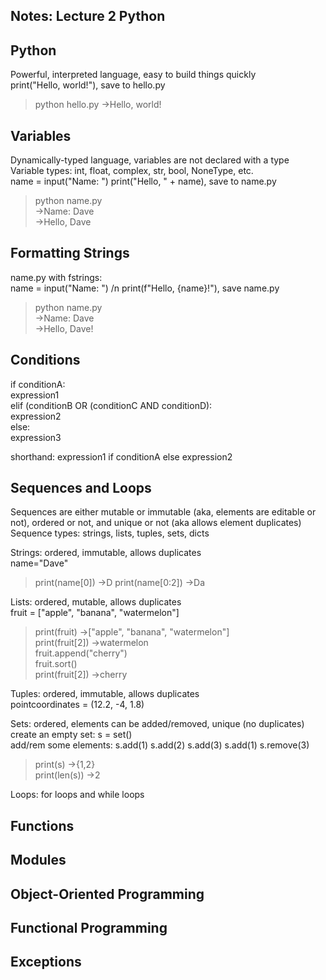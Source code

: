 ## Notes: Lecture 2 Python

## Python
Powerful, interpreted language, easy to build things quickly  
print("Hello, world!"), save to hello.py  
>python hello.py ->Hello, world!  


## Variables
Dynamically-typed language, variables are not declared with a type  
Variable types: int, float, complex, str, bool, NoneType, etc.  
name = input("Name: ")  print("Hello, " + name), save to name.py  
>python name.py  
->Name: Dave  
->Hello, Dave   


## Formatting Strings
name.py with fstrings:  
name = input("Name: ") /n print(f"Hello, {name}!"), save name.py  
>python name.py  
->Name: Dave  
->Hello, Dave! 

## Conditions
if conditionA:  
    expression1  
elif (conditionB OR (conditionC AND conditionD):  
    expression2  
else:  
    expression3  

shorthand: expression1 if conditionA else expression2  


## Sequences and Loops
Sequences are either mutable or immutable (aka, elements are editable or not),
ordered or not, and unique or not (aka allows element duplicates)  
Sequence types: strings, lists, tuples, sets, dicts  

Strings: ordered, immutable, allows duplicates  
name="Dave"  
>print(name[0]) ->D 
>print(name[0:2]) ->Da  

Lists: ordered, mutable, allows duplicates  
fruit = ["apple", "banana", "watermelon"]  
>print(fruit) ->["apple", "banana", "watermelon"]  
>print(fruit[2]) ->watermelon  
>fruit.append("cherry")  
>fruit.sort()  
>print(fruit[2]) ->cherry

Tuples: ordered, immutable, allows duplicates  
pointcoordinates = (12.2, -4, 1.8)  

Sets: ordered, elements can be added/removed, unique (no duplicates)  
create an empty set: s = set()  
add/rem some elements: s.add(1) s.add(2) s.add(3) s.add(1) s.remove(3)  
>print(s) ->{1,2}  
>print(len(s)) ->2  

Loops: for loops and while loops  

## Functions


## Modules


## Object-Oriented Programming


## Functional Programming


## Exceptions